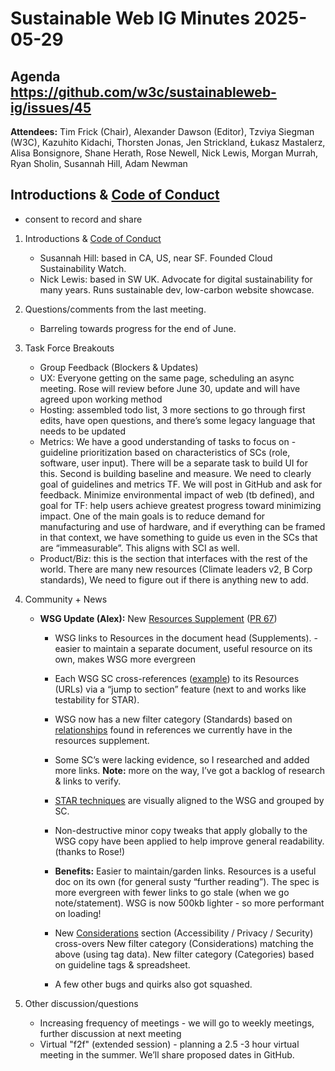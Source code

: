 # Sustainable Web IG Minutes 2025-05-29

## Agenda https://github.com/w3c/sustainableweb-ig/issues/45

**Attendees:** Tim Frick (Chair), Alexander Dawson (Editor), Tzviya Siegman (W3C), Kazuhito Kidachi, Thorsten Jonas, Jen Strickland, Łukasz Mastalerz, Alisa Bonsignore, Shane Herath, Rose Newell, Nick Lewis, Morgan Murrah, Ryan Sholin, Susannah Hill, Adam Newman

## Introductions & [Code of Conduct](https://www.w3.org/policies/code-of-conduct/) 
- consent to record and share


1. Introductions & [Code of Conduct](https://www.w3.org/policies/code-of-conduct/)
   - Susannah Hill: based in CA, US, near SF. Founded Cloud Sustainability Watch.
   - Nick Lewis: based in SW UK. Advocate for digital sustainability for many years. Runs sustainable dev, low-carbon website showcase.

2. Questions/comments from the last meeting.
   - Barreling towards progress for the end of June.

3. Task Force Breakouts
   - Group Feedback (Blockers & Updates)
   - UX: Everyone getting on the same page, scheduling an async meeting. Rose will review before June 30, update and will have agreed upon working method
   - Hosting: assembled todo list, 3 more sections to go through first edits, have open questions, and there’s some legacy language that needs to be updated
   - Metrics: We have a good understanding of tasks to focus on - guideline prioritization based on characteristics of SCs (role, software, user input). There will be a separate task to build UI for this. Second is building baseline and measure. We need to clearly goal of guidelines and metrics TF. We will post in GitHub and ask for feedback. Minimize environmental impact of web (tb defined), and goal for TF: help users achieve greatest progress toward minimizing impact. One of the main goals is to reduce demand for manufacturing and use of hardware, and if everything can be framed in that context, we have something to guide us even in the SCs that are “immeasurable”. This aligns with SCI as well.
   - Product/Biz: this is the section that interfaces with the rest of the world. There are many new resources (Climate leaders v2, B Corp standards), We need to figure out if there is anything new to add.

4. Community + News
   - **WSG Update (Alex):** New [Resources Supplement](https://w3c.github.io/sustainableweb-wsg/resources.html) ([PR 67](https://github.com/w3c/sustainableweb-wsg/pull/67))
     - WSG links to Resources in the document head (Supplements). - easier to maintain a separate document, useful resource on its own, makes WSG more evergreen
     - Each WSG SC cross-references ([example](https://w3c.github.io/sustainableweb-wsg/#external-variables)) to its Resources (URLs) via a “jump to section” feature (next to and works like testability for STAR).
     - WSG now has a new filter category (Standards) based on [relationships](https://w3c.github.io/sustainableweb-wsg/#relationships) found in references we currently have in the resources supplement.
     - Some SC’s were lacking evidence, so I researched and added more links.
       **Note:** more on the way, I’ve got a backlog of research & links to verify.

     - [STAR techniques](https://w3c.github.io/sustainableweb-wsg/star.html#user-experience-design) are visually aligned to the WSG and grouped by SC.

     - Non-destructive minor copy tweaks that apply globally to the WSG copy have been applied to help improve general readability. (thanks to Rose!)

     - **Benefits:** Easier to maintain/garden links. Resources is a useful doc on its own (for general susty “further reading”). The spec is more evergreen with fewer links to go stale (when we go note/statement). WSG is now 500kb lighter - so more performant on loading!

     - New [Considerations](https://w3c.github.io/sustainableweb-wsg/#considerations) section (Accessibility / Privacy / Security) cross-overs
       New filter category (Considerations) matching the above (using tag data).
       New filter category (Categories) based on guideline tags & spreadsheet.

     - A few other bugs and quirks also got squashed.

5. Other discussion/questions
   - Increasing frequency of meetings - we will go to weekly meetings, further discussion at next meeting
   - Virtual "f2f" (extended session) - planning a 2.5 -3 hour virtual meeting in the summer. We’ll share proposed dates in GitHub.
